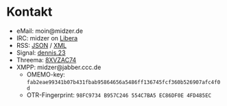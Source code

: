 # Kontakt

* eMail: moin<span hidden>.nospam</span>@midzer.de
* IRC: midzer on [Libera](https://libera.chat)
* RSS: [JSON](https://midzer.de/feed.json) / [XML](https://midzer.de/sitemap.xml)
* Signal: [dennis.23](https://signal.me/#eu/uEDHSc1w2jQJOnuylgVg0gcL0_VVUeSH74uL4xKjAUpHtlsrhmJGZIxDQYEcQu_O)
* Threema: [8XVZAC74](https://threema.id/8XVZAC74)
* XMPP: midzer<span hidden>.nospam</span>@jabber.ccc.de
  - OMEMO-key: `fab2eae99341b07b431fbab95864656a5486ff136745fcf360b526907afc4f0d`
  - OTR-Fingerprint: `98FC9734 B957C246 554C7BA5 EC86DF0E 4FD485EC`
